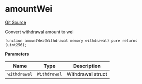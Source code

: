 # amountWei

[Git Source](https://github.com/lidofinance/community-staking-module/blob/ed13582ed87bf90a004e225eef6ca845b31d396d/src/CSVerifier.sol)

Convert withdrawal amount to wei

```solidity
function amountWei(Withdrawal memory withdrawal) pure returns (uint256);
```

**Parameters**

| Name         | Type         | Description       |
| ------------ | ------------ | ----------------- |
| `withdrawal` | `Withdrawal` | Withdrawal struct |
